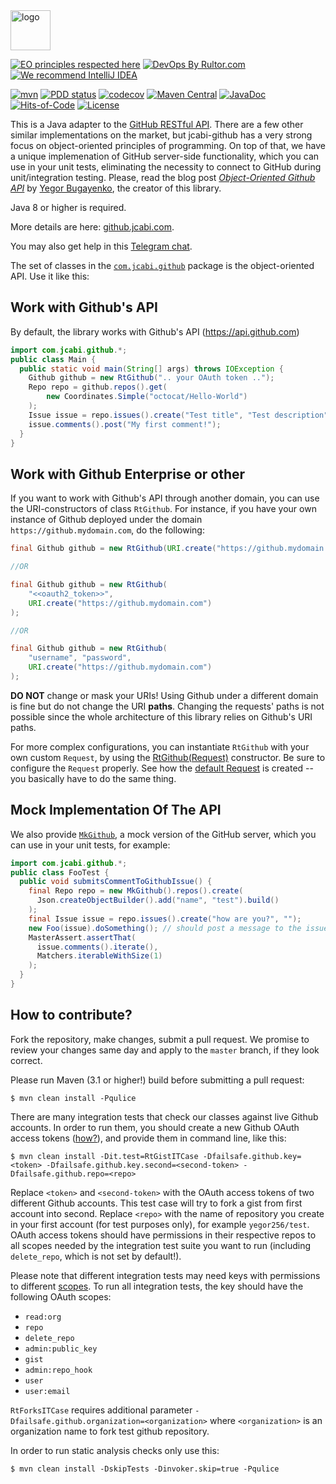 <img alt="logo" src="https://www.jcabi.com/logo-square.svg" width="64px" height="64px" />

[![EO principles respected here](https://www.elegantobjects.org/badge.svg)](https://www.elegantobjects.org)
[![DevOps By Rultor.com](https://www.rultor.com/b/jcabi/jcabi-github)](https://www.rultor.com/p/jcabi/jcabi-github)
[![We recommend IntelliJ IDEA](https://www.elegantobjects.org/intellij-idea.svg)](https://www.jetbrains.com/idea/)

[![mvn](https://github.com/jcabi/jcabi-github/actions/workflows/mvn.yml/badge.svg)](https://github.com/jcabi/jcabi-github/actions/workflows/mvn.yml)
[![PDD status](https://www.0pdd.com/svg?name=jcabi/jcabi-github)](https://www.0pdd.com/p?name=jcabi/jcabi-github)
[![codecov](https://codecov.io/gh/jcabi/jcabi-github/branch/master/graph/badge.svg)](https://codecov.io/gh/jcabi/jcabi-github)
[![Maven Central](https://maven-badges.herokuapp.com/maven-central/com.jcabi/jcabi-github/badge.svg)](https://maven-badges.herokuapp.com/maven-central/com.jcabi/jcabi-github)
[![JavaDoc](https://img.shields.io/badge/javadoc-html-blue.svg)](https://www.javadoc.io/doc/com.jcabi/jcabi-github)
[![Hits-of-Code](https://hitsofcode.com/github/jcabi/jcabi-github)](https://hitsofcode.com/view/github/jcabi/jcabi-github)
[![License](https://img.shields.io/badge/license-MIT-green.svg)](https://github.com/jcabi/jcabi-github/blob/master/LICENSE.txt)

This is a Java adapter to the [GitHub RESTful API](https://developer.github.com/v3/).
There are a few other similar implementations on the market, but jcabi-github has a very strong
focus on object-oriented principles of programming. On top of that,
we have a unique implemenation of GitHub server-side functionality,
which you can use in your unit tests, eliminating the necessity to connect
to GitHub during unit/integration testing.
Please, read the blog post
[_Object-Oriented Github API_](https://www.yegor256.com/2014/05/14/object-oriented-github-java-sdk.html)
by [Yegor Bugayenko](https://www.yegor256.com), the creator of this library.

Java 8 or higher is required.

More details are here: [github.jcabi.com](https://github.jcabi.com/).

You may also get help in this [Telegram chat](https://t.me/elegantobjects).

The set of classes in the
[`com.jcabi.github`](https://static.javadoc.io/com.jcabi/jcabi-github/1.0/com/jcabi/github/package-frame.html)
package is the object-oriented API. Use it like this:

## Work with Github's API

By default, the library works with Github's API (https://api.github.com)

```java
import com.jcabi.github.*;
public class Main {
  public static void main(String[] args) throws IOException {
    Github github = new RtGithub(".. your OAuth token ..");
    Repo repo = github.repos().get(
        new Coordinates.Simple("octocat/Hello-World")
    );
    Issue issue = repo.issues().create("Test title", "Test description");
    issue.comments().post("My first comment!");
  }
}
```

## Work with Github Enterprise or other

If you want to work with Github's API through another domain, you can use the URI-constructors
of class ``RtGithub``. For instance, if you have your own instance of Github deployed under the
domain ``https://github.mydomain.com``, do the following:

```java
final Github github = new RtGithub(URI.create("https://github.mydomain.com"));

//OR

final Github github = new RtGithub(
    "<<oauth2_token>>",
    URI.create("https://github.mydomain.com")
);

//OR

final Github github = new RtGithub(
    "username", "password",
    URI.create("https://github.mydomain.com")
);
```

**DO NOT** change or mask your URIs! Using Github under a different domain is fine but do not
change the URI **paths**. Changing the requests' paths is not possible since the whole architecture
of this library relies on Github's URI paths.

For more complex configurations, you can instantiate ``RtGithub`` with your own custom ``Request``, by using the [RtGithub(Request)](https://github.com/jcabi/jcabi-github/blob/master/src/main/java/com/jcabi/github/RtGithub.java#L147) constructor.
Be sure to configure the ``Request`` properly. See how the [default Request](https://github.com/jcabi/jcabi-github/blob/master/src/main/java/com/jcabi/github/RtGithub.java#L82) is created -- you basically have to do the same thing.

## Mock Implementation Of The API

We also provide [`MkGithub`](https://static.javadoc.io/com.jcabi/jcabi-github/1.0/com/jcabi/github/mock/MkGithub.html),
a mock version of the GitHub server, which
you can use in your unit tests, for example:

```java
import com.jcabi.github.*;
public class FooTest {
  public void submitsCommentToGithubIssue() {
    final Repo repo = new MkGithub().repos().create(
      Json.createObjectBuilder().add("name", "test").build()
    );
    final Issue issue = repo.issues().create("how are you?", "");
    new Foo(issue).doSomething(); // should post a message to the issue
    MasterAssert.assertThat(
      issue.comments().iterate(),
      Matchers.iterableWithSize(1)
    );
  }
}
```

## How to contribute?

Fork the repository, make changes, submit a pull request.
We promise to review your changes same day and apply to
the `master` branch, if they look correct.

Please run Maven (3.1 or higher!) build before submitting a pull request:

```
$ mvn clean install -Pqulice
```

There are many integration tests that check our classes against
live Github accounts. In order to run them, you should create
a new Github OAuth access tokens
([how?](https://help.github.com/articles/creating-an-access-token-for-command-line-use)),
and provide them in command line, like this:

```
$ mvn clean install -Dit.test=RtGistITCase -Dfailsafe.github.key=<token> -Dfailsafe.github.key.second=<second-token> -Dfailsafe.github.repo=<repo>
```

Replace `<token>` and `<second-token>` with the OAuth access tokens of two different Github
accounts. This test case will try to fork a gist from first account into second. Replace
`<repo>` with the name of repository you create in your first account (for test purposes
only), for example `yegor256/test`. OAuth access tokens should have permissions in their
respective repos to all scopes needed by the integration test suite you want to run
(including `delete_repo`, which is not set by default!).

Please note that different integration tests may need keys with permissions to different
[scopes](https://developer.github.com/v3/oauth/#scopes). To run all integration tests, the key should
have the following OAuth scopes:

  - `read:org`
  - `repo`
  - `delete_repo`
  - `admin:public_key`
  - `gist`
  - `admin:repo_hook`
  - `user`
  - `user:email`

`RtForksITCase` requires additional parameter `-Dfailsafe.github.organization=<organization>`
where `<organization>` is an organization name to fork test github repository.

In order to run static analysis checks only use this:

```
$ mvn clean install -DskipTests -Dinvoker.skip=true -Pqulice
```
